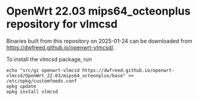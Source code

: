 OpenWrt 22.03 mips64_octeonplus repository for vlmcsd
========

Binaries built from this repository on 2025-01-24 can be downloaded from <https://dwfreed.github.io/openwrt-vlmcsd/>.

To install the vlmcsd package, run

```
echo "src/gz openwrt-vlmcsd https://dwfreed.github.io/openwrt-vlmcsd/OpenWrt_22.03/mips64_octeonplus/base" >> /etc/opkg/customfeeds.conf
opkg update
opkg install vlmcsd
```
